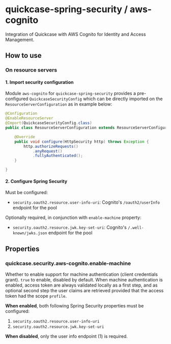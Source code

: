 # quickcase-spring-security / aws-cognito

Integration of Quickcase with AWS Cognito for Identity and Access Management.

## How to use

### On resource servers

#### 1. Import security configuration

Module `aws-cognito` for `quickcase-spring-security` provides a pre-configured `QuickcaseSecurityConfig` which can be
directly imported on the `ResourceServerConfiguration` as in example below:

```java
@Configuration
@EnableResourceServer
@Import(QuickcaseSecurityConfig.class)
public class ResourceServerConfiguration extends ResourceServerConfigurerAdapter {

    @Override
    public void configure(HttpSecurity http) throws Exception {
        http.authorizeRequests()
            .anyRequest()
            .fullyAuthenticated();
    }

}
```

#### 2. Configure Spring Security

Must be configured:
* `security.oauth2.resource.user-info-uri`: Cognito's `/oauth2/userInfo` endpoint for the pool

Optionally required, in conjunction with `enable-machine` property:
* `security.oauth2.resource.jwk.key-set-uri`: Cognito's `/.well-known/jwks.json` endpoint for the pool

## Properties

### quickcase.security.aws-cognito.enable-machine

Whether to enable support for machine authentication (client credentials grant). `true` to enable, disabled by default.
When machine authentication is enabled, access token are always validated locally as a first step, and as optional second step the user claims are retrieved provided that the access token had the scope `profile`.

**When enabled**, both following Spring Security properties must be configured:
1. `security.oauth2.resource.user-info-uri`
2. `security.oauth2.resource.jwk.key-set-uri`

**When disabled**, only the user info endpoint (1) is required.

